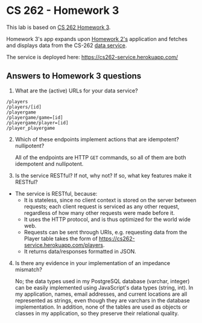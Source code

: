 # CS 262 - Homework 3

This lab is based on [CS 262 Homework 3](https://cs.calvin.edu/courses/cs/262/kvlinden/09is/homework.html).

Homework 3's app expands upon [Homework 2's](https://github.com/sudonotdisturb/CS262/tree/master/homework2) application and fetches and displays data from the CS-262 [data service](https://github.com/sudonotdisturb/CS262-Service).

The service is deployed here: <https://cs262-service.herokuapp.com/>


## Answers to Homework 3 questions

1. What are the (active) URLs for your data service?
  ```
  /players
  /players/[id]
  /playergame
  /playergame/game=[id]
  /playergame/player=[id]
  /player_playergame
  ```

2. Which of these endpoints implement actions that are idempotent? nullipotent?

    All of the endpoints are HTTP `GET` commands, so all of them are both idempotent and nullipotent.

3. Is the service RESTful? If not, why not? If so, what key features make it RESTful?

  * The service is RESTful, because:
    - It is stateless, since no client context is stored on the server between requests; each client request is serviced as any other request,
  regardless of how many other requests were made before it.
    - It uses the HTTP protocol, and is thus optimized for the world wide web.
    - Requests can be sent through URIs, e.g. requesting data from the Player table takes the form of <https://cs262-service.herokuapp.com/players>.
    - It returns data/responses formatted in JSON.

4. Is there any evidence in your implementation of an impedance mismatch?

    No; the data types used in my PostgreSQL database (varchar, integer) can be easily implemented using JavaScript's data types (string, int). In my application, names, email addresses, and current locations are all represented as strings, even though they are varchars in the database implementation. In addition, none of the tables are used as objects or classes in my application, so they preserve their relational quality.
